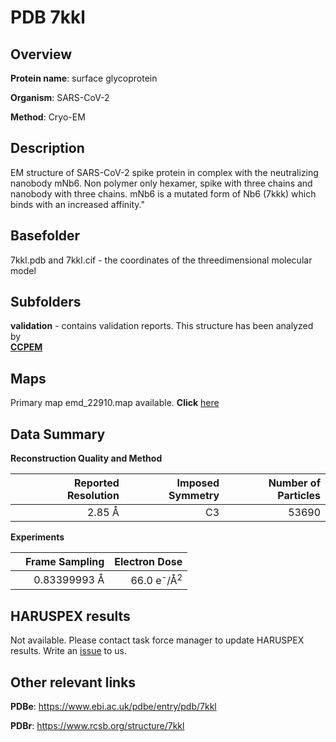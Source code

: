 # PDB 7kkl

## Overview

**Protein name**: surface glycoprotein

**Organism**: SARS-CoV-2

**Method**: Cryo-EM

## Description

EM structure of SARS-CoV-2 spike protein in complex with the neutralizing nanobody mNb6. Non polymer only hexamer, spike with three chains and nanobody with three chains. mNb6 is a mutated form of Nb6 (7kkk) which binds with an increased affinity." 

## Basefolder

7kkl.pdb and 7kkl.cif - the coordinates of the threedimensional molecular model

## Subfolders





**validation** - contains validation reports. This structure has been analyzed by <br>     [**CCPEM**](https://github.com/thorn-lab/coronavirus_structural_task_force/tree/master/pdb/surface_glycoprotein/SARS-CoV-2/7kkl/validation/ccpem-validation)



## Maps

Primary map emd_22910.map available. **Click** [here](http://ftp.wwpdb.org/pub/emdb/structures/EMD-22910/map/) 

## Data Summary
**Reconstruction Quality and Method**

|   | Reported Resolution | Imposed Symmetry | Number of Particles |
|---|-------------:|----------------:|--------------:|
|   |2.85 Å|C3|53690|

**Experiments**

|   | Frame Sampling | Electron Dose |
|---|-------------:|----------------:|
|   |0.83399993 Å|66.0 e<sup>-</sup>/Å<sup>2</sup>|

## HARUSPEX results

Not available. Please contact task force manager to update HARUSPEX results. Write an [issue](https://github.com/thorn-lab/coronavirus_structural_task_force/issues) to us.

## Other relevant links 
**PDBe**:  https://www.ebi.ac.uk/pdbe/entry/pdb/7kkl
 
**PDBr**: https://www.rcsb.org/structure/7kkl 
